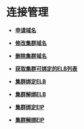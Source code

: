# 连接管理<a name="ZH-CN_TOPIC_0000001387661936"></a>

-   **[申请域名](申请域名.md)**  

-   **[修改集群域名](修改集群域名.md)**  

-   **[删除集群域名](删除集群域名.md)**  

-   **[获取集群可绑定的ELB列表](获取集群可绑定的ELB列表.md)**  

-   **[集群绑定ELB](集群绑定ELB.md)**  

-   **[集群解绑ELB](集群解绑ELB.md)**  

-   **[集群绑定EIP](集群绑定EIP.md)**  

-   **[集群解绑EIP](集群解绑EIP.md)**  


